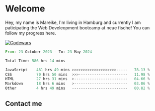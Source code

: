 # Welcome

Hey, my name is Mareike, I'm living in Hamburg and currently I am paticipating the Web Develeopment bootcamp at neue fische!
You can follow my progress here.

[![Codewars](https://github.r2v.ch/codewars?user=MareikeFla&top_languages=true&hide_clan=true&name=true)](LINK)

<!--START_SECTION:waka-->

```rust
From: 23 October 2023 - To: 23 May 2024

Total Time: 586 hrs 14 mins

JavaScript    461 hrs 49 mins >>>>>>>>>>>>>>>>>>>>-----   78.13 %
CSS           70 hrs 50 mins  >>>----------------------   11.98 %
HTML          27 hrs 31 mins  >------------------------   04.66 %
Markdown      18 hrs 6 mins   >------------------------   03.06 %
Other         4 hrs 49 mins   -------------------------   00.82 %
```

<!--END_SECTION:waka-->

## Contact me



